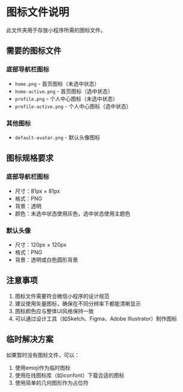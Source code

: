# 图标文件说明

此文件夹用于存放小程序所需的图标文件。

## 需要的图标文件

### 底部导航栏图标
- `home.png` - 首页图标（未选中状态）
- `home-active.png` - 首页图标（选中状态）
- `profile.png` - 个人中心图标（未选中状态）
- `profile-active.png` - 个人中心图标（选中状态）

### 其他图标
- `default-avatar.png` - 默认头像图标

## 图标规格要求

### 底部导航栏图标
- 尺寸：81px × 81px
- 格式：PNG
- 背景：透明
- 颜色：未选中状态使用灰色，选中状态使用主题色

### 默认头像
- 尺寸：120px × 120px
- 格式：PNG
- 背景：透明或白色圆形背景

## 注意事项

1. 图标文件需要符合微信小程序的设计规范
2. 建议使用矢量图标，确保在不同分辨率下都能清晰显示
3. 图标颜色应与整体UI风格保持一致
4. 可以通过设计工具（如Sketch、Figma、Adobe Illustrator）制作图标

## 临时解决方案

如果暂时没有图标文件，可以：
1. 使用emoji作为临时图标
2. 使用在线图标库（如iconfont）下载合适的图标
3. 使用简单的几何图形作为占位符 
